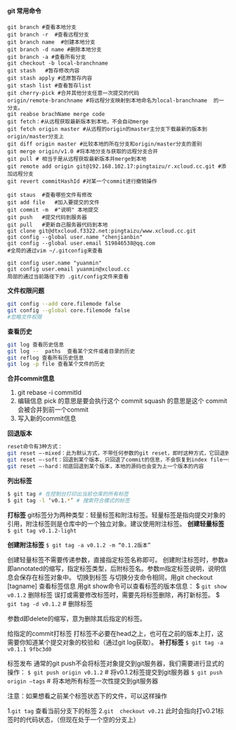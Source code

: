 #### git 常用命令
```
git branch #查看本地分支
git branch -r  #查看远程分支
git branch name  #创建本地分支
git branch -d name #删除本地分支
git branch -a #查看所有分支
git checkout -b local-branchname
git stash   #暂存修改内容
git stash apply #还原暂存内容
git stash list #查看暂存list
git cherry-pick #合并其他分支任意一次提交的代码
origin/remote-branchname #将远程分支映射到本地命名为local-branchname  的一分支。
git reabse brachName merge code
git fetch：#从远程获取最新版本到本地，不会自动merge
git fetch origin master #从远程的origin的master主分支下载最新的版本到origin/master分支上
git diff origin master #比较本地的所在分支和origin/master分支的差别
git merge origin/v1.0 #将本地分支与获取的远程分支合并
git pull # 相当于是从远程获取最新版本并merge到本地
git remote add origin git@192.168.102.17:pingtaizu/r.xcloud.cc.git #添加远程分支
git revert commitHashId #对某一个commit进行撤销操作

git staus  #查看哪些文件有修改
git add file   #加入要提交的文件
git commit -m  #"说明" 本地提交
git push   #提交代码到服务器
git pull   #更新自己服务器代码到本地
git clone git@dtxcloud.f3322.net:pingtaizu/www.xcloud.cc.git
git config --global user.name "chenjianbin"
git config --global user.email 519846538@qq.com
#全局的通过vim ~/.gitconfig来查看

git config user.name "yuanmin"
git config user.email yuanmin@xcloud.cc
局部的通过当前路径下的 .git/config文件来查看
```
**文件权限问题**
```bash
git config --add core.filemode false
git config --global core.filemode false
#忽略文件权限
```
**查看历史**
```bash
git log 查看历史信息
git log --  paths  查看某个文件或者目录的历史
git reflog 查看所有历史信息
git log -p file 查看某个文件的历史
```

**合并commit信息**
1. git rebase -i commitId
2. 编辑信息
pick 的意思是要会执行这个 commit
squash 的意思是这个 commit 会被合并到前一个commit
3. 写入新的commit信息

**回退版本**
```bash
reset命令有3种方式：
git reset –-mixed：此为默认方式，不带任何参数的git reset，即时这种方式，它回退到某个版本，只保留源码，回退commit和index信息
git reset –-soft：回退到某个版本，只回退了commit的信息，不会恢复到index file一级。如果还要提交，直接commit即可
git reset –-hard：彻底回退到某个版本，本地的源码也会变为上一个版本的内容
```
**列出标签**
```bash
$ git tag # 在控制台打印出当前仓库的所有标签
$ git tag -l ‘v0.1.*’ # 搜索符合模式的标签
```
**打标签**
git标签分为两种类型：轻量标签和附注标签。轻量标签是指向提交对象的引用，附注标签则是仓库中的一个独立对象。建议使用附注标签。
**创建轻量标签**
`$ git tag v0.1.2-light`

**创建附注标签**
`$ git tag -a v0.1.2 -m “0.1.2版本”`

创建轻量标签不需要传递参数，直接指定标签名称即可。
创建附注标签时，参数a即annotated的缩写，指定标签类型，后附标签名。参数m指定标签说明，说明信息会保存在标签对象中。
切换到标签
与切换分支命令相同，用git checkout [tagname]
查看标签信息
用git show命令可以查看标签的版本信息：
$ `git show v0.1.2`
删除标签
误打或需要修改标签时，需要先将标签删除，再打新标签。
$ `git tag -d v0.1.2` # 删除标签

参数d即delete的缩写，意为删除其后指定的标签。

给指定的commit打标签
打标签不必要在head之上，也可在之前的版本上打，这需要你知道某个提交对象的校验和（通过git log获取）。
**补打标签**
`$ git tag -a v0.1.1 9fbc3d0`

标签发布
通常的git push不会将标签对象提交到git服务器，我们需要进行显式的操作：
`$ git push origin v0.1.2` # 将v0.1.2标签提交到git服务器
`$ git push origin –tags` # 将本地所有标签一次性提交到git服务器

注意：如果想看之前某个标签状态下的文件，可以这样操作

1.`git tag`  查看当前分支下的标签
2.`git  checkout v0.21`   此时会指向打v0.21标签时的代码状态，（但现在处于一个空的分支上）
```